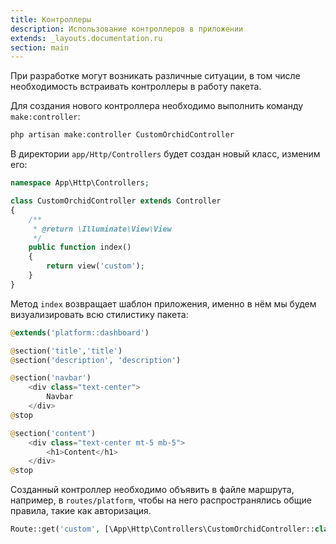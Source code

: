 ```yaml
---
title: Контроллеры
description: Использование контроллеров в приложении
extends: _layouts.documentation.ru
section: main
---
```



При разработке могут возникать различные ситуации, в том числе необходимость встраивать контроллеры в работу пакета. 


Для создания нового контроллера необходимо выполнить команду `make:controller`:

```php
php artisan make:controller CustomOrchidController
```

В директории `app/Http/Controllers` будет создан новый класс, изменим его:

```php
namespace App\Http\Controllers;

class CustomOrchidController extends Controller
{
    /**
     * @return \Illuminate\View\View
     */
    public function index()
    {
        return view('custom');
    }
}

```

Метод `index` возвращает шаблон приложения, именно в нём мы будем визуализировать всю стилистику пакета:

```php
@extends('platform::dashboard')

@section('title','title')
@section('description', 'description')

@section('navbar')
    <div class="text-center">
        Navbar
    </div>
@stop

@section('content')
    <div class="text-center mt-5 mb-5">
        <h1>Content</h1>
    </div>
@stop
```

Созданный контроллер необходимо объявить в файле маршрута, например, в `routes/platform`,
чтобы на него распространялись общие правила, такие как авторизация.

```php
Route::get('custom', [\App\Http\Controllers\CustomOrchidController::class, 'index']);
```
